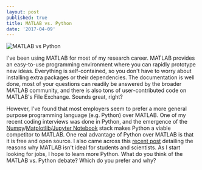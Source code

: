 ```yaml
---
layout: post
published: true
title: MATLAB vs. Python
date: '2017-04-09'
---
```


<!---
<p align="center">
  <img src="http://brianhhu.github.io/img/pythonvsmatlab.png"><br />
  <em>Source: <a href="http://www.pyzo.org/python_vs_matlab.html">http://www.pyzo.org/python_vs_matlab.html</a></em>
</p>
-->

![MATLAB vs Python](http://brianhhu.github.io/img/pythonvsmatlab.png "MATLAB vs Python")

I've been using MATLAB for most of my research career. MATLAB provides an easy-to-use programming environment where you can rapidly prototype new ideas. Everything is self-contained, so you don't have to worry about installing extra packages or their dependencies. The documentation is well done, most of your questions can readily be answered by the broader MATLAB community, and there is also tons of user-contributed code on MATLAB's File Exchange. Sounds great, right?

However, I've found that most employers seem to prefer a more general purpose programming language (e.g. Python) over MATLAB. One of my recent coding interviews was done in Python, and the emergence of the [Numpy](http://www.numpy.org/)/[Matplotlib](http://matplotlib.org/)/[Jupyter Notebook](http://jupyter.org/) stack makes Python a viable competitor to MATLAB. One real advantage of Python over MATLAB is that it is free and open source. I also came across this [recent post](http://neuroplausible.com/matlab) detailing the reasons why MATLAB isn't ideal for students and scientists. As I start looking for jobs, I hope to learn more Python. What do you think of the MATLAB vs. Python debate? Which do you prefer and why?
